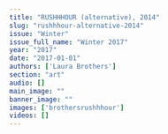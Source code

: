```yaml
---
title: "RUSHHHOUR (alternative), 2014"
slug: "rushhhour-alternative-2014"
issue: "Winter"
issue_full_name: "Winter 2017"
year: "2017"
date: "2017-01-01"
authors: ['Laura Brothers']
section: "art"
audio: []
main_image: ""
banner_image: ""
images: ['brothersrushhhour']
videos: []
---
```

